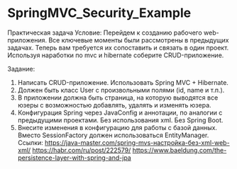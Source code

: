 # SpringMVC_Security_Example
Практическая задача
Условие:
Перейдем к созданию рабочего web-приложения. Все ключевые моменты были рассмотрены в предыдущих задачах. Теперь вам требуется их сопоставить и связать в один проект.
Используя наработки по mvc и hibernate соберите CRUD-приложение.

Задание:
1. Написать CRUD-приложение. Использовать Spring MVC + Hibernate.
2. Должен быть класс User с произвольными полями (id, name и т.п.).
3. В приложении должна быть страница, на которую выводятся все юзеры с возможностью добавлять, удалять и изменять юзера.
4. Конфигурация Spring через JavaConfig и аннотации, по аналогии с предыдущими проектами. Без использования xml. Без Spring Boot.
5. Внесите изменения в конфигурацию для работы с базой данных. Вместо SessionFactory должен использоваться EntityManager.
Ссылки:
https://java-master.com/spring-mvs-настройка-без-xml-web-xml/
https://habr.com/ru/post/222579/
https://www.baeldung.com/the-persistence-layer-with-spring-and-jpa
